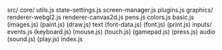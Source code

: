 src/
	core/
		utils.js
		state-settings.js
		screen-manager.js
		plugins.js
	graphics/
		renderer-webgl2.js
		renderer-canvas2d.js
		pens.js
		colors.js
		basic.js
		(images.js)
		(paint.js)
		(draw.js)
	text
		(font-data.js)
		(font.js)
		(print.js)
	inputs/
		events.js
		(keyboard.js)
		(mouse.js)
		(touch.js)
		(gamepad.js)
		(press.js)
	audio
		(sound.js)
		(play.js)
index.js